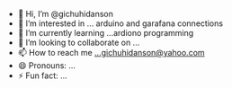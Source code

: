 - 👋 Hi, I’m @gichuhidanson
- 👀 I’m interested in ... arduino and garafana connections
- 🌱 I’m currently learning ...ardiono programming
- 💞️ I’m looking to collaborate on ...
- 📫 How to reach me ...gichuhidanson@yahoo.com
- 😄 Pronouns: ...
- ⚡ Fun fact: ...

<!---
gichuhidanson/gichuhidanson is a ✨ special ✨ repository because its `README.md` (this file) appears on your GitHub profile.
You can click the Preview link to take a look at your changes.
--->
